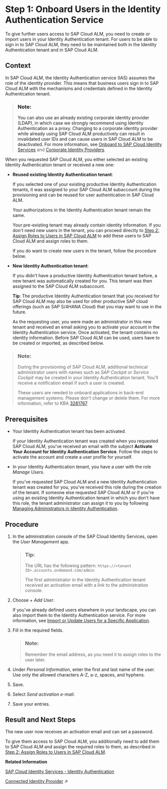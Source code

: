 <!-- loiof2a8a8cd38044f1aae04d8e5491530d4 -->

# Step 1: Onboard Users in the Identity Authentication Service

To give further users access to SAP Cloud ALM, you need to create or import users in your Identity Authentication tenant. For users to be able to sign in to SAP Cloud ALM, they need to be maintained both in the Identity Authentication tenant and in SAP Cloud ALM.



<a name="loiof2a8a8cd38044f1aae04d8e5491530d4__section_lr3_dpm_wnb"/>

## Context

In SAP Cloud ALM, the Identity Authentication service \(IAS\) assumes the role of the identity provider. This means that business users sign in to SAP Cloud ALM with the mechanisms and credentials defined in the Identity Authentication tenant.

> ### Note:  
> You can also use an already existing corporate identity provider \(LDAP\), in which case we strongly recommend using Identity Authentication as a proxy. Changing to a corporate identity provider while already using SAP Cloud ALM productively can result in invalidated user IDs and can cause users in SAP Cloud ALM to be deactivated. For more information, see [Onboard to SAP Cloud Identity Services](https://help.sap.com/docs/btp/best-practices/onboard-to-sap-cloud-identity-services) and [Corporate Identity Providers](https://help.sap.com/viewer/6d6d63354d1242d185ab4830fc04feb1/LATEST/en-US/19f3eca47db643b6aad448b5dc1075ad.html).

When you requested SAP Cloud ALM, you either selected an existing Identity Authentication tenant or received a new one:

-   **Reused existing Identity Authentication tenant**:

    If you selected one of your existing productive Identity Authentication tenants, it was assigned to your SAP Cloud ALM subaccount during the provisioning and can be reused for user authentication in SAP Cloud ALM.

    Your authorizations in the Identity Authentication tenant remain the same.

    Your pre-existing tenant may already contain identity information. If you don't need new users in the tenant, you can proceed directly to [Step 2: Assign Roles to Users in SAP Cloud ALM](step-2-assign-roles-to-users-in-sap-cloud-alm-7304b17.md) to add these users to SAP Cloud ALM and assign roles to them.

    If you do want to create new users in the tenant, follow the procedure below.

-   **New Identity Authentication tenant**:

    If you didn't have a productive Identity Authentication tenant before, a new tenant was automatically created for you. This tenant was then assigned to the SAP Cloud ALM subaccount.

    **Tip**: The productive Identity Authentication tenant that you received for SAP Cloud ALM may also be used for other productive SAP cloud offerings \(such as SAP S/4HANA Cloud\) that you may want to use in the future.

    As the requesting user, you were made an administrator in this new tenant and received an email asking you to activate your account in the Identity Authentication service. Once activated, the tenant contains no identity information. Before SAP Cloud ALM can be used, users have to be created or imported, as described below.


> ### Note:  
> During the provisioning of SAP Cloud ALM, additional technical administrator users with names such as *SAP Cockpit* or *Service Cockpit* may be created in your Identity Authentication tenant. You'll receive a notification email if such a user is created.
> 
> These users are needed to onboard applications in back-end management systems. Please don't change or delete them. For more information, refer to KBA [3281767](https://me.sap.com/notes/3281767).



<a name="loiof2a8a8cd38044f1aae04d8e5491530d4__section_cyj_lcy_hnb"/>

## Prerequisites

-   Your Identity Authentication tenant has been activated.

    If your Identity Authentication tenant was created when you requested SAP Cloud ALM, you've received an email with the subject **Activate Your Account for Identity Authentication Service**. Follow the steps to activate the account and create a user profile for yourself.

-   In your Identity Authentication tenant, you have a user with the role *Manage Users*.

    If you've requested SAP Cloud ALM and a new Identity Authentication tenant was created for you, you've received this role during the creation of the tenant. If someone else requested SAP Cloud ALM or if you're using an existing Identity Authentication tenant in which you don't have this role, the tenant administrator can assign it to you by following [Managing Administrators in Identity Authentication](https://help.sap.com/docs/IDENTITY_AUTHENTICATION/6d6d63354d1242d185ab4830fc04feb1/786eea2e06fa4bef84d914a7c319d74c.html).




<a name="loiof2a8a8cd38044f1aae04d8e5491530d4__section_h1w_1dy_hnb"/>

## Procedure



1.  In the administration console of the SAP Cloud Identity Services, open the *User Management* app.

    > ### Tip:  
    > The URL has the following pattern: `https://<tenant ID>.accounts.ondemand.com/admin`
    > 
    > The first administrator in the Identity Authentication tenant received an activation email with a link to the administration console.

2.  Choose *\+ Add User*.

    If you've already defined users elsewhere in your landscape, you can also import them to the Identity Authentication service. For more information, see [Import or Update Users for a Specific Application](https://help.sap.com/docs/IDENTITY_AUTHENTICATION/6d6d63354d1242d185ab4830fc04feb1/33838e0760f8411daf758a1c11818cc4.html).

3.  Fill in the required fields.

    > ### Note:  
    > Remember the email address, as you need it to assign roles to the user later.

4.  Under *Personal Information*, enter the first and last name of the user. Use only the allowed characters A-Z, a-z, spaces, and hyphens.

5.  Save.

6.  Select *Send activation e-mail*.

7.  Save your entries.




<a name="loiof2a8a8cd38044f1aae04d8e5491530d4__section_sq4_qvb_kbc"/>

## Result and Next Steps

The new user now receives an activation email and can set a password.

To give them access to SAP Cloud ALM, you additionally need to add them to SAP Cloud ALM and assign the required roles to them, as described in [Step 2: Assign Roles to Users in SAP Cloud ALM](step-2-assign-roles-to-users-in-sap-cloud-alm-7304b17.md).

**Related Information**  


[SAP Cloud Identity Services - Identity Authentication](https://help.sap.com/viewer/6d6d63354d1242d185ab4830fc04feb1/Cloud/en-US/d17a116432d24470930ebea41977a888.html)

[Connected Identity Provider](https://help.sap.com/viewer/877c96cf971648b09ee0d0a64f7f4fef/latest/en-US/4af49e80d5a04495bdef2168a26a1c12.html "This topic contains information on whether your identity provider configuration complies with SAP's recommendations.") :arrow_upper_right:

